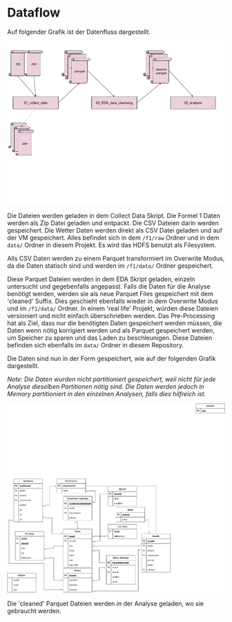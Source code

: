 # Dataflow

Auf folgender Grafik ist der Datenfluss dargestellt.

![Ressourcen Autfeilung](assets/dataflow.png)

Die Dateien werden geladen in dem Collect Data Skript. Die Formel 1 Daten werden als Zip Datei geladen und entpackt. Die CSV Dateien darin werden gespeichert.
Die Wetter Daten werden direkt als CSV Datei geladen und auf der VM gespeichert.
Alles befindet sich in dem `/f1/raw` Ordner und in dem `data/` Ordner in diesem Projekt. Es wird das HDFS benutzt als Filesystem.

Alls CSV Daten werden zu einem Parquet transformiert im Overwrite Modus, da die Daten statisch sind und werden im `/f1/data/` Ordner gespeichert.

Diese Parquet Dateien werden in dem EDA Skript geladen, einzeln untersucht und gegebenfalls angepasst.
Falls die Daten für die Analyse benötigt werden, werden sie als neue Parquet Files gespeichert mit dem 'cleaned' Suffix.
Dies geschieht ebenfalls wieder in dem Overwrite Modus und im `/f1/data/` Ordner. In einem 'real life' Projekt, würden diese Dateien versioniert und nicht einfach überschrieben werden.
Das Pre-Processing hat als Ziel, dass nur die benötigten Daten gespeichert werden müssen, die Daten wenn nötig korrigiert werden und als Parquet gespeichert werden, um Speicher zu sparen und das Laden zu beschleunigen. Diese Dateien befinden sich ebenfalls im `data/` Ordner in diesem Repository.

Die Daten sind nun in der Form gespeichert, wie auf der folgenden Grafik dargestellt. 

_Note: Die Daten wurden nicht partitioniert gespeichert, weil nicht für jede Analyse dieselben Partitionen nötig sind. Die Daten werden jedoch in Memory partitioniert in den einzelnen Analysen, falls dies hilfreich ist._

![Ressourcen Autfeilung](assets/cleaned-data-schema.png)

Die 'cleaned' Parquet Dateien werden in der Analyse geladen, wo sie gebraucht werden.
